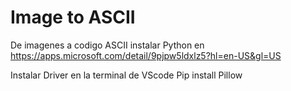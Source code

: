 # Image to ASCII
 De imagenes a codigo ASCII
instalar Python en 
https://apps.microsoft.com/detail/9pjpw5ldxlz5?hl=en-US&gl=US

Instalar Driver en la terminal de VScode
Pip install Pillow
